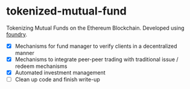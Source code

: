# tokenized-mutual-fund
Tokenizing Mutual Funds on the Ethereum Blockchain. Developed using [foundry](https://getfoundry.sh/).

- [x] Mechanisms for fund manager to verify clients in a decentralized manner
- [x] Mechanisms to integrate peer-peer trading with traditional issue / redeem mechanisms
- [x] Automated investment management
- [ ] Clean up code and finish write-up
